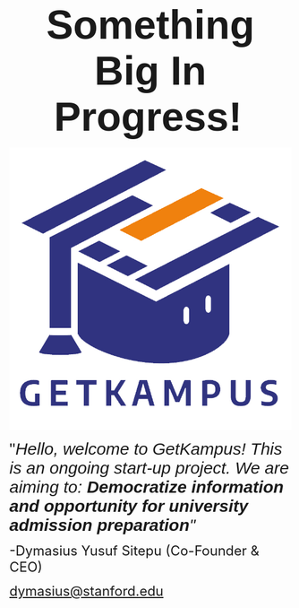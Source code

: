 <p></p>
<p style="text-align: center;"><strong><span style="font-family: Calibri, sans-serif; font-size: 72px;">Something Big In Progress!</span><span style='font-family: "Lucida Console", Monaco, monospace;'>&nbsp;</span></strong></p><img src="GETKAMPUS (1).jpg" style="width: 700px;" class="center">
<p></p>
<p><span style="font-size: 30px; font-family: Calibri, sans-serif;">&quot;<em>Hello, welcome to GetKampus! This is an ongoing start-up project. We are aiming to:</em> <em><strong>Democratize information and opportunity for university admission preparation</strong>&quot;</em></span></p>
<p><span style="font-size: 24px;">-Dymasius Yusuf Sitepu (Co-Founder &amp; CEO)</span></p>
<p><span style="font-size: 24px;"><a href="mailto:dymasius@stanford.edu">dymasius@stanford.edu</a>&nbsp;</span></p>
